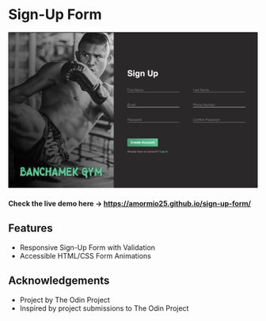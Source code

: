 # Sign-Up Form
<img src="./form-demo-pic.png" width="600" alt="demo pic">

#### Check the live demo here -> https://amormio25.github.io/sign-up-form/   

## Features 
- Responsive Sign-Up Form with Validation
- Accessible HTML/CSS Form Animations

## Acknowledgements
- Project by The Odin Project
- Inspired by project submissions to The Odin Project